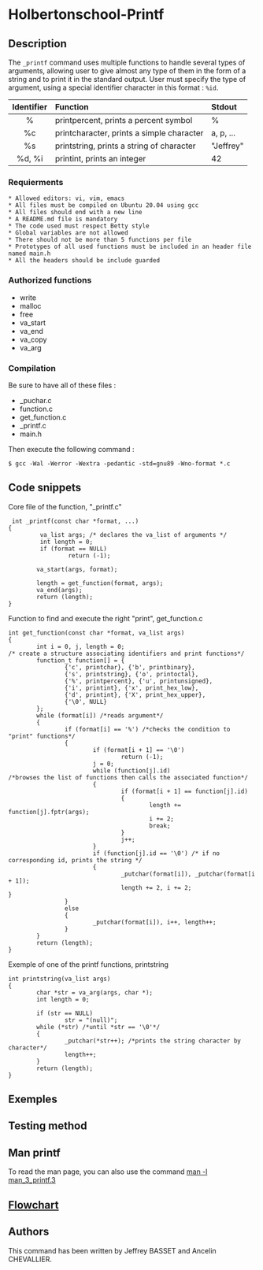 # Holbertonschool-Printf

## Description
The `_printf` command uses multiple functions to handle several types of arguments, allowing user to give almost any type of them
in the form of a string and to print it in the standard output. User must specify the type of argument, using a special identifier character in this format : `%id`.

| Identifier | Function | Stdout |
| :-----:   |:--------- | :------|
|%  |printpercent, prints a percent symbol  |%  |
|%c |printcharacter, prints a simple character  |a, p, ...  |
|%s |printstring, prints a string of character  |"Jeffrey"  |
|%d, %i |printint, prints an integer    |42 |

### Requierments
    * Allowed editors: vi, vim, emacs
    * All files must be compiled on Ubuntu 20.04 using gcc
    * All files should end with a new line
    * A README.md file is mandatory
    * The code used must respect Betty style
    * Global variables are not allowed
    * There should not be more than 5 functions per file
    * Prototypes of all used functions must be included in an header file named main.h
    * All the headers should be include guarded

### Authorized functions
* write
* malloc
* free
* va_start
* va_end
* va_copy
* va_arg

### Compilation
Be sure to have all of these files :
* \_puchar.c
* function.c
* get_function.c
* \_printf.c
* main.h

Then execute the following command :
```
$ gcc -Wal -Werror -Wextra -pedantic -std=gnu89 -Wno-format *.c
```
## Code snippets
Core file of the function, "\_printf.c"
```
 int _printf(const char *format, ...)
{
         va_list args; /* declares the va_list of arguments */
         int length = 0;
         if (format == NULL)
                 return (-1);

        va_start(args, format);

        length = get_function(format, args);
        va_end(args);
        return (length);
}
```
Function to find and execute the right "print", get_function.c

```
int get_function(const char *format, va_list args)
{
        int i = 0, j, length = 0;
/* create a structure associating identifiers and print functions*/
        function_t function[] = {
                {'c', printchar}, {'b', printbinary},
                {'s', printstring}, {'o', printoctal},
                {'%', printpercent}, {'u', printunsigned},
                {'i', printint}, {'x', print_hex_low},
                {'d', printint}, {'X', print_hex_upper},
                {'\0', NULL}
        };
        while (format[i]) /*reads argument*/
        {
                if (format[i] == '%') /*checks the condition to "print" functions*/
                {
                        if (format[i + 1] == '\0')
                                return (-1);
                        j = 0;
                        while (function[j].id)
/*browses the list of functions then calls the associated function*/
                        {
                                if (format[i + 1] == function[j].id)
                                {
                                        length += function[j].fptr(args);
                                        i += 2;
                                        break;
                                }
                                j++;
                        }
                        if (function[j].id == '\0') /* if no corresponding id, prints the string */
                        {
                                _putchar(format[i]), _putchar(format[i + 1]);
                                length += 2, i += 2;                                                }
                }
                else
                {
                        _putchar(format[i]), i++, length++;
                }
        }
        return (length);
}
```
Exemple of one of the printf functions, printstring
```
int printstring(va_list args)
{
        char *str = va_arg(args, char *);
        int length = 0;

        if (str == NULL)
                str = "(null)";
        while (*str) /*until *str == '\0'*/
        {
                _putchar(*str++); /*prints the string character by character*/
                length++;
        }
        return (length);
}
```
## Exemples
## Testing method
## Man printf
To read the man page, you can also use the command [man -l man_3_printf.3](https://github.com/Ancelin-31/holbertonschool-printf/blob/test/man_printf.png)
## [Flowchart](https://github.com/Ancelin-31/holbertonschool-printf/blob/test/flowchart.jpg)
## Authors
This command has been written by Jeffrey BASSET and Ancelin CHEVALLIER.
